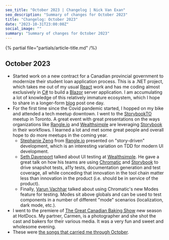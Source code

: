 ```yaml
---
seo_title: "October 2023 | Changelog | Nick Van Exan"
seo_description: "Summary of changes for October 2023"
title: "Changelog: October 2023"
date: "2023-10-31T23:00:00Z"
social_image: ""
summary: "Summary of changes for October 2023"
---
```


{% partial file="partials/article-title.md" /%}

## October 2023

- Started work on a new contract for a Canadian provincial government to modernize their student loan application process. This is a .NET project, which takes me out of my usual [React](https://react.dev/) work and has me coding almost exclusively in [C#](https://learn.microsoft.com/en-us/dotnet/csharp/) to build a [Blazor](https://dotnet.microsoft.com/en-us/apps/aspnet/web-apps/blazor) server application. I am accumulating a lot of knowledge of this relatively immature ecosystem, which I hope to share in a longer-form [blog](https://nick.vanexan.ca/writing) post one day.
- For the first time since the Covid pandemic started, I hopped on my bike and attended a tech meetup downtown. I went to the [StorybookTO](https://www.eventbrite.com/e/storybookto-tickets-723983593417) meetup in Toronto. A great event with great presentations on the ways organizations like [Rangle.io](https://rangle.io/) and [Wealthsimple](https://www.wealthsimple.com/) are leveraging [Storybook](https://storybook.js.org/) in their workflows. I learned a lot and met some great people and overall hope to do more meetups in the coming year. 
    - [Stephanie Zeng](https://www.linkedin.com/in/stephaniezeng/) from [Rangle.io](https://rangle.io/) presented on "story-driven" development, which is an interesting variation on TDD for modern UI development. 
    - [Seth Davenport](https://www.linkedin.com/in/seth-davenport) talked about UI testing at [Wealthsimple](https://www.wealthsimple.com/). He gave a great talk on how his teams are using [Chromatic](https://www.chromatic.com/) and [Storybook](https://storybook.js.org/) to drive snapshot tests, a11y tests, documentation generation and test coverage, all while conceding that innovation in the tool chain matter less than innovation in the product (i.e. should be in service of the product). 
    - Finally, [Varun Vachhar](https://www.linkedin.com/in/varunvachhar/) talked about using Chromatic's new Modes feature for testing. Modes sit above globals and can be used to test components in a number of different "mode" scenarios (localization, dark mode, etc.).
- I went to the premiere of [The Great Canadian Baking Show](https://www.cbc.ca/life/greatcanadianbakingshow) new season at HotDocs. My partner, Carmen, is a photographer and she shot the cast and bakers for their various media. It was a very fun and sweet and wholesome evening. 
- These were [the songs that carried me through October](https://open.spotify.com/playlist/2OF4nTmg6dv4R9hcxGML1t?si=a9e732dc576c43d7).
